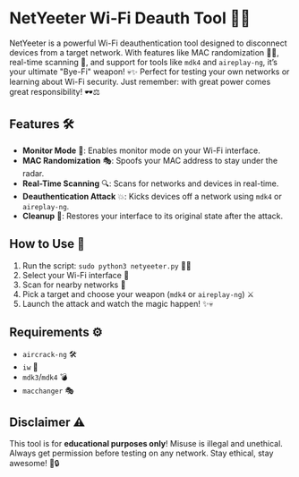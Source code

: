 # NetYeeter Wi-Fi Deauth Tool 📡💥

NetYeeter is a powerful Wi-Fi deauthentication tool designed to disconnect devices from a target network. With features like MAC randomization 🕵️‍♂️, real-time scanning 📶, and support for tools like `mdk4` and `aireplay-ng`, it’s your ultimate "Bye-Fi" weapon! 💀✨ Perfect for testing your own networks or learning about Wi-Fi security. Just remember: with great power comes great responsibility! 🕶️⚖️

## Features 🛠️
- **Monitor Mode** 📡: Enables monitor mode on your Wi-Fi interface.
- **MAC Randomization** 🎭: Spoofs your MAC address to stay under the radar.
- **Real-Time Scanning** 🔍: Scans for networks and devices in real-time.
- **Deauthentication Attack** 💥: Kicks devices off a network using `mdk4` or `aireplay-ng`.
- **Cleanup** 🧹: Restores your interface to its original state after the attack.

## How to Use 🚀
1. Run the script: `sudo python3 netyeeter.py` 👨‍💻
2. Select your Wi-Fi interface 📡
3. Scan for nearby networks 📶
4. Pick a target and choose your weapon (`mdk4` or `aireplay-ng`) ⚔️
5. Launch the attack and watch the magic happen! ✨💀

## Requirements ⚙️
- `aircrack-ng` 🛠️
- `iw` 📡
- `mdk3`/`mdk4` 💣
- `macchanger` 🎭

## Disclaimer ⚠️
This tool is for **educational purposes only**! Misuse is illegal and unethical. Always get permission before testing on any network. Stay ethical, stay awesome! 🌟🔒
